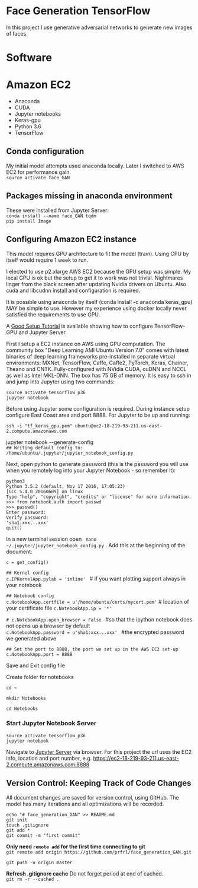 # Face Generation TensorFlow

In this project I use generative adversarial networks to generate new images of faces.



# Software  

# Amazon EC2  
* Anaconda  
* CUDA  
* Jupyter notebooks  
* Keras-gpu    
* Python 3.6   
* TensorFlow  


## Conda configuration

My initial model attempts used anaconda locally. Later I switched to AWS EC2 for performance gain.  
`source activate face_GAN`  

## Packages missing in anaconda environment

These were installed from Jupyter Server:  
`conda install --name face_GAN tqdm`   
`pip install Image`  


## Configuring Amazon EC2 instance

This model requires GPU architecture to fit the model (train). Using CPU by itself would require 1 week to run.

I elected to use p2.xlarge AWS EC2 because the GPU setup was simple. My local GPU is ok but the setup to get it to work was not trivial. Nightmares linger from the black screen after updating Nvidia drivers on Ubuntu. Also cuda and libcudnn install and configuration is required. 

It is possible using anaconda by itself (conda install -c anaconda keras_gpu) MAY be simple to use. 
However my experience using docker locally never satisfied the requirements to use GPU.

A [Good Setup Tutorial](https://chrisalbon.com/software_engineering/cloud_computing/run_project_jupyter_on_amazon_ec2/) is available showing how to configure TensorFlow-GPU and Jupyter Server.   

First I setup a EC2 instance on AWS using GPU computation. The community box "Deep Learning AMI Ubuntu Version 7.0" comes with latest binaries of deep learning frameworks pre-installed in separate virtual environments: MXNet, TensorFlow, Caffe, Caffe2, PyTorch, Keras, Chainer, Theano and CNTK. Fully-configured with NVidia CUDA, cuDNN and NCCL as well as Intel MKL-DNN. The box has 75 GB of memory. It is easy to ssh in and jump into Jupyter using two commands:  

`source activate tensorflow_p36`  
`jupyter notebook`

Before using Jupyter some configuration is required. During instance setup configure East Coast area and port 8888. For Jupyter to be up and running:    

`ssh -i "tf_keras_gpu.pem" ubuntu@ec2-18-219-93-211.us-east-2.compute.amazonaws.com`  

jupyter notebook --generate-config  
`## Writing default config to: /home/ubuntu/.jupyter/jupyter_notebook_config.py`   

Next, open python to generate password (this is the password you will use when you remotely log into your Jupyter Notebook - so remember it):   

`python3`  
`Python 3.5.2 (default, Nov 17 2016, 17:05:23)`  
`[GCC 5.4.0 20160609] on linux`   
`Type "help", "copyright", "credits" or "license" for more information.`   
`>>> from notebook.auth import passwd`    
`>>> passwd() `   
`Enter password:  `  
`Verify password:  `  
`'sha1:xxx...xxx'`  
`quit()`   


In a new terminal session open ` nano ~/.jupyter/jupyter_notebook_config.py` . Add this at the beginning of the document:

`c = get_config()`  

`## Kernel config`   
`c.IPKernelApp.pylab = 'inline' `   # if you want plotting support always in your notebook

`## Notebook config  `  
`c.NotebookApp.certfile = u'/home/ubuntu/certs/mycert.pem'`   # location of your certificate file
`c.NotebookApp.ip = '*'`  

`# c.NotebookApp.open_browser = False `  #so that the ipython notebook does not opens up a browser by default  
`c.NotebookApp.password = u'sha1:xxx...xxx' ` #the encrypted password we generated above

`## Set the port to 8888, the port we set up in the AWS EC2 set-up  `    
`c.NotebookApp.port = 8888`   

Save and Exit config file

Create folder for notebooks

`cd ~` 

`mkdir Notebooks`  

`cd Notebooks`  

### Start Jupyter Notebook Server     
`source activate tensorflow_p36`   
`jupyter notebook`    

Navigate to [Jupyter Server](https://ec2-18-219-93-211.us-east-2.compute.amazonaws.com:8888) via browser. For this project the url uses the EC2 info, location and port number, e.g. https://ec2-18-219-93-211.us-east-2.compute.amazonaws.com:8888

## Version Control: Keeping Track of Code Changes

All document changes are saved for version control, using GitHub. The model has many iterations and all optimizations will be recorded. 


`echo "# face_generation_GAN" >> README.md`    
`git init`    
`touch .gitignore`   
`git add *`     
`git commit -m "first commit"`  

**Only need `remote add` for the first time connecting to git**   
`git remote add origin https://github.com/prfrl/face_generation_GAN.git `

`git push -u origin master`      

**Refresh .gitignore cache**  Do not forget period at end of cached.     
`git rm -r --cached .`   
